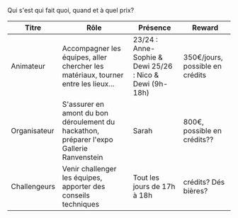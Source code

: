 Qui s'est qui fait quoi, quand et à quel prix?

|Titre|Rôle|Présence|Reward|
| --- | --- | --- |  --- | 
|Animateur	|Accompagner les équipes, aller chercher les matériaux, tourner entre les lieux...|23/24 : Anne-Sophie & Dewi   25/26 : Nico & Dewi (9h-18h)| 350€/jours, possible en crédits	|
|Organisateur|S'assurer en amont du bon déroulement du hackathon, préparer l'expo Gallerie Ranvenstein	|Sarah|800€, possible en crédits??|	
|Challengeurs| Venir challenger les équipes, apporter des conseils techniques	|Tout les jours de 17h à 18h|crédits? Dés bières?	|	
     
